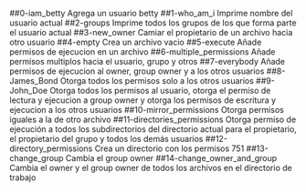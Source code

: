 ##0-iam_betty
Agrega un usuario betty
##1-who_am_i
Imprime nombre del usuario actual
##2-groups
Imprime todos los grupos de los que forma parte el usuario actual
##3-new_owner
Camiar el propietario de un archivo hacia otro usuario
##4-empty
Crea un archivo vacio
##5-execute
Añade permisos de ejecucion en un archivo
##6-multiple_permissions
Añade permisos multiplos hacia el usuario, grupo y otros
##7-everybody
Añade permisos de ejecucion al owner, group owner y a los otros usuarios
##8-James_Bond
Otorga todos los permisos solo a los otros usuarios
##9-John_Doe
Otorga todos los permisos al usuario, otorga el permiso de lectura y ejecucion a group owner y otorga los permisos de escritura y ejecucion a los otros usuarios
##10-mirror_permissions
Otorga permisos iguales a la de otro archivo
##11-directories_permissions
Otorga permiso de ejecución a todos los subdirectorios del directorio actual para el propietario, el propietario del grupo y todos los demás usuarios
##12-directory_permissions
Crea un directorio con los permisos 751
##13-change_group
Cambia el group owner 
##14-change_owner_and_group
Cambia el owner y el group owner de todos los archivos en el directorio de trabajo

